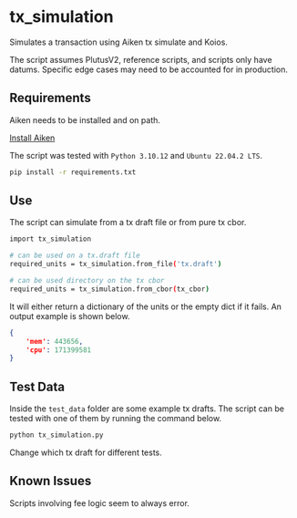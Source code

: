 # tx_simulation

Simulates a transaction using Aiken tx simulate and Koios.

The script assumes PlutusV2, reference scripts, and scripts only have datums. Specific edge cases may need to be accounted for in production.

## Requirements
Aiken needs to be installed and on path.

[Install Aiken](https://aiken-lang.org/installation-instructions)

The script was tested with `Python 3.10.12` and `Ubuntu 22.04.2 LTS`.

```bash
pip install -r requirements.txt
```

## Use

The script can simulate from a tx draft file or from pure tx cbor.

```bash
import tx_simulation

# can be used on a tx.draft file
required_units = tx_simulation.from_file('tx.draft')

# can be used directory on the tx cbor
required_units = tx_simulation.from_cbor(tx_cbor)
```

It will either return a dictionary of the units or the empty dict if it fails. An output example is shown below.

```json
{
    'mem': 443656, 
    'cpu': 171399581
}
```

## Test Data

Inside the `test_data` folder are some example tx drafts. The script can be tested with one of them by running the command below.

```bash
python tx_simulation.py
```

Change which tx draft for different tests.

## Known Issues

Scripts involving fee logic seem to always error.